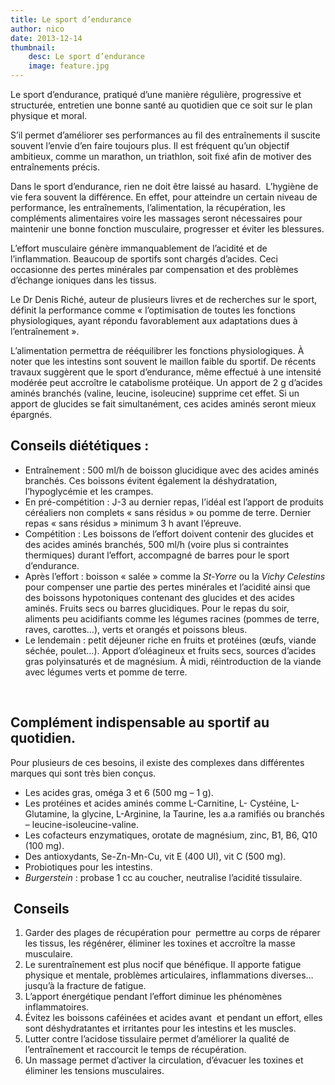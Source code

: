 ```yaml
---
title: Le sport d’endurance
author: nico
date: 2013-12-14
thumbnail:
    desc: Le sport d’endurance
    image: feature.jpg
---
```


Le sport d’endurance, pratiqué d’une manière régulière, progressive et structurée, entretien une bonne santé au quotidien que ce soit sur le plan physique et moral.

S’il permet d’améliorer ses performances au fil des entraînements il suscite souvent l’envie d’en faire toujours plus. Il est fréquent qu’un objectif ambitieux, comme un marathon, un triathlon, soit fixé afin de motiver des entraînements précis.

Dans le sport d’endurance, rien ne doit être laissé au hasard.  L’hygiène de vie fera souvent la différence. En effet, pour atteindre un certain niveau de performance, les entraînements, l’alimentation, la récupération, les compléments alimentaires voire les massages seront nécessaires pour maintenir une bonne fonction musculaire, progresser et éviter les blessures.

L’effort musculaire génère immanquablement de l’acidité et de l’inflammation. Beaucoup de sportifs sont chargés d’acides. Ceci occasionne des pertes minérales par compensation et des problèmes d’échange ioniques dans les tissus.

Le Dr Denis Riché, auteur de plusieurs livres et de recherches sur le sport, définit la performance comme « l’optimisation de toutes les fonctions physiologiques, ayant répondu favorablement aux adaptations dues à l’entraînement ».

L’alimentation permettra de rééquilibrer les fonctions physiologiques. À noter que les intestins sont souvent le maillon faible du sportif. De récents travaux suggèrent que le sport d’endurance, même effectué à une intensité modérée peut accroître le catabolisme protéique. Un apport de 2 g d’acides aminés branchés (valine, leucine, isoleucine) supprime cet effet. Si un apport de glucides se fait simultanément, ces acides aminés seront mieux épargnés.

## Conseils diététiques :

  * Entraînement : 500 ml/h de boisson glucidique avec des acides aminés branchés. Ces boissons évitent également la déshydratation, l’hypoglycémie et les crampes.
  * En pré-compétition : J-3 au dernier repas, l’idéal est l’apport de produits céréaliers non complets « sans résidus » ou pomme de terre. Dernier repas « sans résidus » minimum 3 h avant l’épreuve.
  * Compétition : Les boissons de l’effort doivent contenir des glucides et des acides aminés branchés, 500 ml/h (voire plus si contraintes thermiques) durant l’effort, accompagné de barres pour le sport d’endurance.
  * Après l’effort : boisson « salée » comme la *St-Yorre* ou la *Vichy Celestins* pour compenser une partie des pertes minérales et l’acidité ainsi que des boissons hypotoniques contenant des glucides et des acides aminés. Fruits secs ou barres glucidiques. Pour le repas du soir, aliments peu acidifiants comme les légumes racines (pommes de terre, raves, carottes…), verts et orangés et poissons bleus.
  * Le lendemain : petit déjeuner riche en fruits et protéines (œufs, viande séchée, poulet…). Apport d’oléagineux et fruits secs, sources d’acides gras polyinsaturés et de magnésium. À midi, réintroduction de la viande avec légumes verts et pomme de terre.

&nbsp;

## Complément indispensable au sportif au quotidien.

Pour plusieurs de ces besoins, il existe des complexes dans différentes marques qui sont très bien conçus.

  * Les acides gras, oméga 3 et 6 (500 mg – 1 g).
  * Les protéines et acides aminés comme L-Carnitine, L- Cystéine, L-Glutamine, la glycine, L-Arginine, la Taurine, les a.a ramifiés ou branchés – leucine-isoleucine-valine.
  * Les cofacteurs enzymatiques, orotate de magnésium, zinc, B1, B6, Q10 (100 mg).
  * Des antioxydants, Se-Zn-Mn-Cu, vit E (400 UI), vit C (500 mg).
  * Probiotiques pour les intestins.
  * *Burgerstein* : probase 1 cc au coucher, neutralise l’acidité tissulaire.

##  Conseils

  1. Garder des plages de récupération pour  permettre au corps de réparer les tissus, les régénérer, éliminer les toxines et accroître la masse musculaire.
  2. Le surentraînement est plus nocif que bénéfique. Il apporte fatigue physique et mentale, problèmes articulaires, inflammations diverses… jusqu’à la fracture de fatigue.
  3. L’apport énergétique pendant l’effort diminue les phénomènes inflammatoires.
  4. Évitez les boissons caféinées et acides avant  et pendant un effort, elles sont déshydratantes et irritantes pour les intestins et les muscles.
  5. Lutter contre l’acidose tissulaire permet d’améliorer la qualité de l’entraînement et raccourcit le temps de récupération.
  6. Un massage permet d’activer la circulation, d’évacuer les toxines et éliminer les tensions musculaires.
